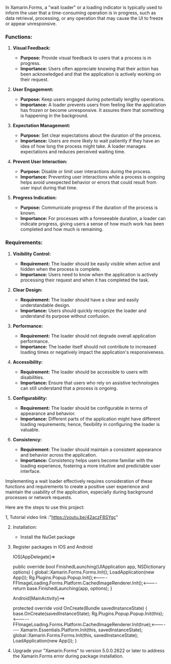 In Xamarin.Forms, a "wait loader" or a loading indicator is typically used to inform the user that a time-consuming operation is in progress, such as data retrieval, processing, or any operation that may cause the UI to freeze or appear unresponsive. 

### Functions:

1. **Visual Feedback:**
   - **Purpose:** Provide visual feedback to users that a process is in progress.
   - **Importance:** Users often appreciate knowing that their action has been acknowledged and that the application is actively working on their request.

2. **User Engagement:**
   - **Purpose:** Keep users engaged during potentially lengthy operations.
   - **Importance:** A loader prevents users from feeling like the application has frozen or become unresponsive. It assures them that something is happening in the background.

3. **Expectation Management:**
   - **Purpose:** Set clear expectations about the duration of the process.
   - **Importance:** Users are more likely to wait patiently if they have an idea of how long the process might take. A loader manages expectations and reduces perceived waiting time.

4. **Prevent User Interaction:**
   - **Purpose:** Disable or limit user interactions during the process.
   - **Importance:** Preventing user interactions while a process is ongoing helps avoid unexpected behavior or errors that could result from user input during that time.

5. **Progress Indication:**
   - **Purpose:** Communicate progress if the duration of the process is known.
   - **Importance:** For processes with a foreseeable duration, a loader can indicate progress, giving users a sense of how much work has been completed and how much is remaining.

### Requirements:

1. **Visibility Control:**
   - **Requirement:** The loader should be easily visible when active and hidden when the process is complete.
   - **Importance:** Users need to know when the application is actively processing their request and when it has completed the task.

2. **Clear Design:**
   - **Requirement:** The loader should have a clear and easily understandable design.
   - **Importance:** Users should quickly recognize the loader and understand its purpose without confusion.

3. **Performance:**
   - **Requirement:** The loader should not degrade overall application performance.
   - **Importance:** The loader itself should not contribute to increased loading times or negatively impact the application's responsiveness.

4. **Accessibility:**
   - **Requirement:** The loader should be accessible to users with disabilities.
   - **Importance:** Ensure that users who rely on assistive technologies can still understand that a process is ongoing.

5. **Configurability:**
   - **Requirement:** The loader should be configurable in terms of appearance and behavior.
   - **Importance:** Different parts of the application might have different loading requirements; hence, flexibility in configuring the loader is valuable.

6. **Consistency:**
   - **Requirement:** The loader should maintain a consistent appearance and behavior across the application.
   - **Importance:** Consistency helps users become familiar with the loading experience, fostering a more intuitive and predictable user interface.

Implementing a wait loader effectively requires consideration of these functions and requirements to create a positive user experience and maintain the usability of the application, especially during background processes or network requests.

Here are the steps to use this project:

1, Tutorial video link :"https://youtu.be/42aczF8SYgc"

2. Installation:
   - Install the NuGet package 
3. Register packages in IOS and Android
   
    IOS[AppDelegate]=>
       
    public override bool FinishedLaunching(UIApplication app, NSDictionary options)
    {
        global::Xamarin.Forms.Forms.Init();
        LoadApplication(new App());
        Rg.Plugins.Popup.Popup.Init();<----
        FFImageLoading.Forms.Platform.CachedImageRenderer.Init();<----
        return base.FinishedLaunching(app, options);
    }
    
    Android[MainActivity]==>
    
    protected override void OnCreate(Bundle savedInstanceState)
    {
        base.OnCreate(savedInstanceState);
        Rg.Plugins.Popup.Popup.Init(this);<-----
        FFImageLoading.Forms.Platform.CachedImageRenderer.Init(true);<-------
        Xamarin.Essentials.Platform.Init(this, savedInstanceState);
        global::Xamarin.Forms.Forms.Init(this, savedInstanceState);
        LoadApplication(new App());
    }
 4. Upgrade your "Xamarin.Forms" to version 5.0.0.2622 or later to address the Xamarin.Forms error during package installation.
